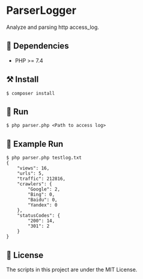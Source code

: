 # ParserLogger

Analyze and parsing http access_log.

## :toolbox: Dependencies

* PHP >= 7.4

## :hammer_and_pick: Install

`$ composer install`

## :checkered_flag: Run

`$ php parser.php <Path to access log>`

## :page_with_curl: Example Run

```
$ php parser.php testlog.txt
{
    "views": 16,
    "urls": 5,
    "traffic": 212816,
    "crawlers": {
        "Google": 2,
        "Bing": 0,
        "Baidu": 0,
        "Yandex": 0
    },
    "statusCodes": {
        "200": 14,
        "301": 2
    }
}
```

## :scroll: License

The scripts in this project are under the MIT License.